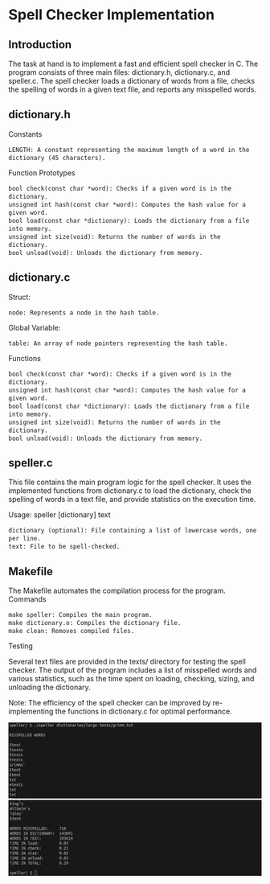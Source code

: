 # Spell Checker Implementation

## Introduction

The task at hand is to implement a fast and efficient spell checker in C. The program consists of three main files: dictionary.h, dictionary.c, and speller.c. The spell checker loads a dictionary of words from a file, checks the spelling of words in a given text file, and reports any misspelled words.

## dictionary.h

Constants

    LENGTH: A constant representing the maximum length of a word in the dictionary (45 characters).

Function Prototypes

    bool check(const char *word): Checks if a given word is in the dictionary.
    unsigned int hash(const char *word): Computes the hash value for a given word.
    bool load(const char *dictionary): Loads the dictionary from a file into memory.
    unsigned int size(void): Returns the number of words in the dictionary.
    bool unload(void): Unloads the dictionary from memory.

## dictionary.c

Struct:

    node: Represents a node in the hash table.

Global Variable:

    table: An array of node pointers representing the hash table.

Functions

    bool check(const char *word): Checks if a given word is in the dictionary.
    unsigned int hash(const char *word): Computes the hash value for a given word.
    bool load(const char *dictionary): Loads the dictionary from a file into memory.
    unsigned int size(void): Returns the number of words in the dictionary.
    bool unload(void): Unloads the dictionary from memory.

## speller.c

This file contains the main program logic for the spell checker. It uses the implemented functions from dictionary.c to load the dictionary, check the spelling of words in a text file, and provide statistics on the execution time.

Usage: speller [dictionary] text

    dictionary (optional): File containing a list of lowercase words, one per line.
    text: File to be spell-checked.

## Makefile

The Makefile automates the compilation process for the program.
Commands

    make speller: Compiles the main program.
    make dictionary.o: Compiles the dictionary file.
    make clean: Removes compiled files.

Testing

Several text files are provided in the texts/ directory for testing the spell checker. The output of the program includes a list of misspelled words and various statistics, such as the time spent on loading, checking, sizing, and unloading the dictionary.

Note: The efficiency of the spell checker can be improved by re-implementing the functions in dictionary.c for optimal performance.

![Demo 1](img/demo1.png)
![Demo 2](img/demo2.png)
